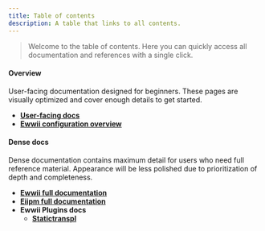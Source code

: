 ```yaml
---
title: Table of contents
description: A table that links to all contents.
---
```


> Welcome to the table of contents. Here you can quickly access all documentation and references with a single click.

#### Overview

User-facing documentation designed for beginners. These pages are visually optimized and cover enough details to get started.

- **[User-facing docs](https://ewwii-sh.github.io/docs/introduction)**
- **[Ewwii configuration overview](https://ewwii-sh.github.io/docs/configuration/configuration)**

#### Dense docs

Dense documentation contains maximum detail for users who need full reference material. Appearance will be less polished due to prioritization of depth and completeness.

- **[Ewwii full documentation](https://ewwii-sh.github.io/ewwii)**
- **[Eiipm full documentation](https://ewwii-sh.github.io/eiipm)**
- **Ewwii Plugins docs**
  - **[Statictranspl](https://ewwii-sh.github.io/statictranspl)**
